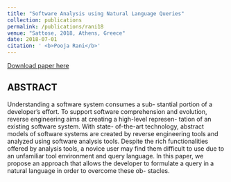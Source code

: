 ```yaml
---
title: "Software Analysis using Natural Language Queries"
collection: publications
permalink: /publications/rani18
venue: "Sattose, 2018, Athens, Greece"
date: 2018-07-01
citation: ' <b>Pooja Rani</b>'
---
```


[Download paper here](https://poojaruhal.github.io/files/Rani18.pdf)

## ABSTRACT
Understanding a software system consumes a sub- stantial portion of a developer’s effort. 
To support software comprehension and evolution, reverse engineering aims at creating a high-level represen- tation of an existing software system.
 With state- of-the-art technology, abstract models of software systems are created by reverse engineering tools and analyzed using software analysis tools.
 Despite the rich functionalities offered by analysis tools, a novice user may find them difficult to use due to an unfamiliar tool environment and query language. 
 In this paper, we propose an approach that allows the developer to formulate a query in a natural language in order to overcome these ob- stacles.
